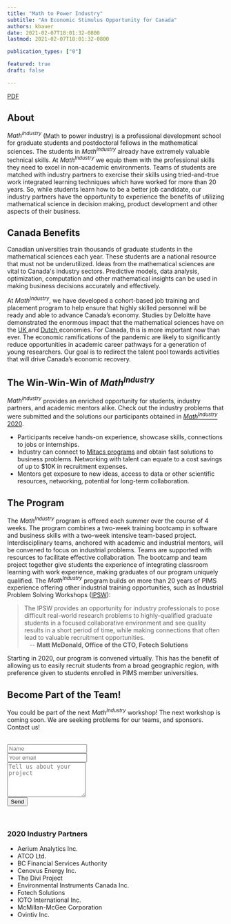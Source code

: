 ```yaml
---
title: "Math to Power Industry"
subtitle: "An Economic Stimulus Opportunity for Canada"
authors: kbauer
date: 2021-02-07T18:01:32-0800
lastmod: 2021-02-07T18:01:32-0800

publication_types: ["0"]

featured: true
draft: false

---
```

<div class="btn-links mb-3">
  <a class="btn btn-outline-primary my-1 mr-1"
  href="./MathIndustry.pdf" target="_blank"
  rel="noopener">PDF</a>
</div>

## About
<em>Math<sup>Industry</sup></em> (Math to power industry) is a professional development
school for graduate students and postdoctoral fellows in the mathematical
sciences. The students in <em>Math<sup>Industry</sup></em> already have extremely
valuable technical skills. At <em>Math<sup>Industry</sup></em> we equip them with the
professional skills they need to excel in non-academic environments. Teams of
students are matched with industry partners to exercise their skills using
tried-and-true work integrated learning techniques which have worked for more
than 20 years. So, while students learn how to be a better job candidate, our
industry partners have the opportunity to experience the benefits of utilizing
mathematical science in decision making, product development and other aspects
of their business.

## Canada Benefits 
Canadian universities train thousands of graduate students in the mathematical
sciences each year. These students are a national resource that must not be
underutilized. Ideas from the mathematical sciences are vital to Canada's
industry sectors. Predictive models, data analysis, optimization, computation and
other mathematical insights can be used in making business decisions accurately
and effectively.

At <em>Math<sup>Industry</sup></em>, we have developed a cohort-based job training and
placement program to help ensure that highly skilled personnel will be ready and
able to advance Canada’s economy. Studies by Deloitte have demonstrated the
enormous impact that the mathematical sciences have on the <a
href="https://epsrc.ukri.org/newsevents/pubs/deloitte-measuring-the-economic-benefits-of-mathematical-science-research-in-the-uk/" target="_blank">UK <i class="fas fa-external-link-alt" aria-hidden="true"></i></a>
 and
<a href="https://euro-math-soc.eu/system/files/uploads/DeloitteNL.pdf"
target="_blank">Dutch <i class="fas fa-external-link-alt" aria-hidden="true"></i></a>
economies. For Canada, this is more important now than ever. The economic
ramifications of the pandemic are likely to significantly reduce opportunities
in academic career pathways for a generation of young researchers. Our goal is
to redirect the talent pool towards activities that will drive Canada’s economic
recovery.

## The Win-Win-Win of <em>Math<sup>Industry</sup></em>
<em>Math<sup>Industry</sup></em> provides an enriched opportunity for students,
industry partners, and academic mentors alike. Check out the industry problems
that were submitted and the solutions our participants obtained in
[<em>Math<sup>Industry</sup></em> 2020](/2020/).


<ul class="fa-ul fa-2x highlight-list">
  <li><span class="fa-li"><i class="fas fa-book-reader"></i></span><div
  class="li-description">Participants receive
  hands-on experience, showcase skills, connections to jobs or
  internships.</div></li>
  <li><span class="fa-li"><i class="fas fa-building"></i></span><div
  class="li-description">Industry can connect to <a
  href="https://mitacs.ca/en/programs" target="_blank">Mitacs programs</a> and
  obtain fast solutions to business problems.  Networking with talent can equate
  to a cost savings of up to $10K in recruitment expenses.</div></li>
  <li><span class="fa-li"><i class="fas fa-tasks"></i></span><div
  class="li-description">Mentors get exposure to new ideas, access to data or
  other scientific resources, networking, potential for long-term
  collaboration.</div></li>
</ul>


## The Program
The <em>Math<sup>Industry</sup></em> program is offered each summer over the course of 4
weeks. The program combines a two-week training bootcamp in software and
business skills with a two-week intensive team-based project. Interdisciplinary
teams, anchored with academic and industrial mentors, will be convened to focus
on industrial problems. Teams are supported with resources to facilitate
effective collaboration. The bootcamp and team project together give students
the experience of integrating classroom learning with work experience, making
graduates of our program uniquely qualified. The <em>Math<sup>Industry</sup></em> program
builds on more than 20 years of PIMS experience offering other industrial
training opportunities, such as Industrial Problem Solving Workshops
([IPSW](https://www.pims.math.ca/industrial/industrial-workshops)):

> The IPSW provides an opportunity for industry professionals to pose
> difficult real-world research problems to highly-qualified graduate students in
> a focused collaborative environment and see quality results in a short period of
> time, while making connections that often lead to valuable recruitment
> opportunities.<br>
> &nbsp;&nbsp;  -- **Matt McDonald, Office of the CTO, Fotech Solutions**

Starting in 2020, our program is convened virtually. This has the benefit of
allowing us to easily recruit students from a broad geographic region, with
preference given to students enrolled in PIMS member universities.

## Become Part of the Team!
You could be part of the next <em>Math<sup>Industry</sup></em> workshop! The next
workshop is coming soon. We are seeking problems for our teams, and sponsors.
Contact us!

<br>
<form name="contact" method="POST" data-netlify="true">
  <div class="form-group row">
    <div class="col-sm-2"></div>
    <!--
    <label for="inputName" class="col-sm-2 col-form-label">Your Name</label>
    -->
    <div class="col-sm-8">
      <input type="text" class="form-control" id="inputName" placeholder="Name">
    </div>
    <div class="col-sm-2"></div>
  </div>
  <div class="form-group row">
    <div class="col-sm-2"></div>
    <!--
    <label for="inputEmail" class="col-sm-2 col-form-label">Your Email</label>
    -->
    <div class="col-sm-8">
      <input type="email" class="form-control" id="inputEmail"
      aria-describedby="emailHelp" placeholder="Your email">
    </div>
    <div class="col-sm-2"></div>
  </div>
  <div class="form-group row">
    <div class="col-sm-2"></div>
    <!--
    <label for="inputMessage" class="col-sm-2 col-form-label">Your Message</label>
    -->
    <div class="col-sm-8">
      <textarea class="form-control" id="inputMessage" rows="5"
      placeholder="Tell us about your project"></textarea>
    </div>
    <div class="col-sm-2"></div>
  </div>
  <div class="form-group row">
    <div class="col-sm-4"></div>
    <div class="col-sm-4">
      <button type="submit" class="btn btn-primary btn-lg btn-block">Send</button>
    </div>
    <div class="col-sm-4"></div>
    </div>
  </div>
</form>
<br>


### 2020 Industry Partners
* Aerium Analytics Inc.
* ATCO Ltd. 
* BC Financial Services Authority 
* Cenovus Energy Inc. 
* The Divi Project 
* Environmental Instruments Canada Inc. 
* Fotech Solutions
* IOTO International Inc. 
* McMillan-McGee Corporation 
* Ovintiv Inc.

